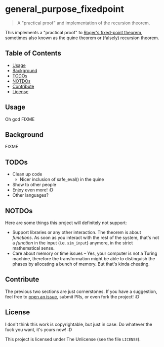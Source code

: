 # general_purpose_fixedpoint

> A "practical proof" and implementation of the recursion theorem.

This implements a "practical proof" to [Roger's fixed-point theorem](https://en.wikipedia.org/wiki/Kleene%27s_recursion_theorem#Rogers's_fixed-point_theorem), sometimes also known as the quine theorem or (falsely) recursion theorem.

## Table of Contents

- [Usage](#usage)
- [Background](#background)
- [TODOs](#todos)
- [NOTDOs](#notdos)
- [Contribute](#contribute)
- [License](#license)

## Usage

Oh god FIXME

## Background

FIXME

## TODOs

* Clean up code
  * Nicer inclusion of safe_eval() in the quine
* Show to other people
* Enjoy even more! :D
* Other languages?

## NOTDOs

Here are some things this project will definitely not support:
* Support libraries or any other interaction.  The theorem is about *functions*.  As soon as you interact with the rest of the system, that's not a *function* in the input (i.e. `sim_input`) anymore, in the strict mathematical sense.
* Care about memory or time issues – Yes, your computer is not a Turing machine, therefore the transformation might be able to distinguish the phases by allocating a bunch of memory.  But that's kinda cheating.

## Contribute

The previous two sections are just cornerstones.
If you have a suggestion, feel free to [open an issue](https://github.com/BenWiederhake/subint/issues/new), submit PRs, or even fork the project! :D

## License

I don't think this work is copyrightable, but just in case: Do whatever the fuck you want, it's yours now! :D

This project is licensed under The Unlicense (see the file `LICENSE`).
